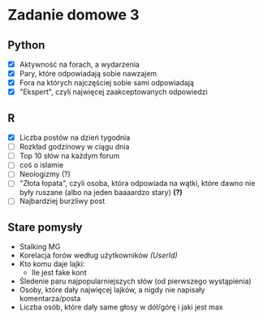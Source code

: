 # Zadanie domowe 3
## Python
* [x] Aktywność na forach, a wydarzenia
* [x] Pary, które odpowiadają sobie nawzajem
* [x] Fora na których najczęściej sobie sami odpowiadają
* [x] "Ekspert", czyli najwięcej zaakceptowanych odpowiedzi

## R
* [x] Liczba postów na dzień tygodnia
* [ ] Rozkład godzinowy w ciągu dnia
* [ ] Top 10 słów na każdym forum
 * [ ] coś o islamie
* [ ] Neologizmy (?)
* [ ] "Złota łopata", czyli osoba, która odpowiada na wątki, które dawno nie były ruszane (albo na jeden baaaardzo stary) **(?)**
* [ ] Najbardziej burzliwy post

## Stare pomysły 
* Stalking MG
* Korelacja forów według użytkowników *(UserId)*
* Kto komu daje lajki:
    * Ile jest fake kont
* Śledenie paru najpopularniejszych słów (od pierwszego wystąpienia)
* Osoby, które dały najwięcej lajków, a nigdy nie napisały komentarza/posta
* Liczba osób, które dały same głosy w dół/górę i jaki jest max
